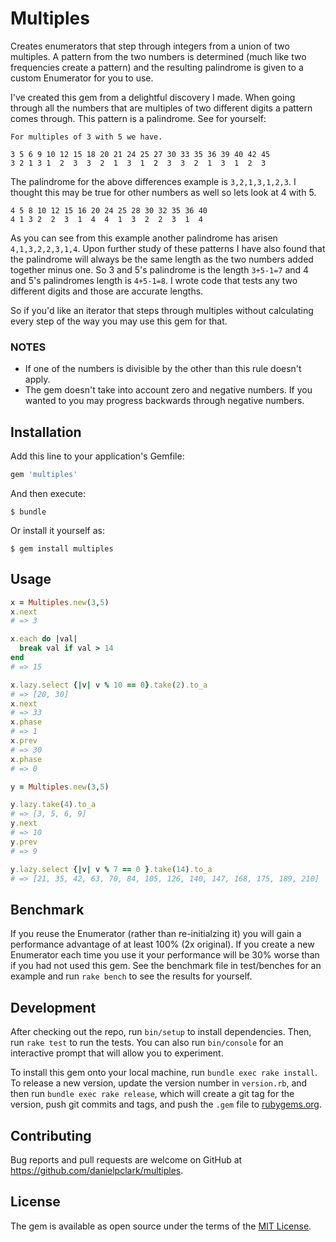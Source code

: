 # Multiples

Creates enumerators that step through integers from a union of two multiples.
A pattern from the two numbers is determined (much like two frequencies create
a pattern) and the resulting palindrome is given to a custom Enumerator for you
to use.

I've created this gem from a delightful discovery I made.  When going through all
the numbers that are multiples of two different digits a pattern comes through.
This pattern is a palindrome.  See for yourself:

```
For multiples of 3 with 5 we have.

3 5 6 9 10 12 15 18 20 21 24 25 27 30 33 35 36 39 40 42 45
3 2 1 3 1  2  3  3  2  1  3  1  2  3  3  2  1  3  1  2  3
```

The palindrome for the above differences example is `3,2,1,3,1,2,3`.  I thought this
may be true for other numbers as well so lets look at 4 with 5.

```
4 5 8 10 12 15 16 20 24 25 28 30 32 35 36 40
4 1 3 2  2  3  1  4  4  1  3  2  2  3  1  4
```

As you can see from this example another palindrome has arisen `4,1,3,2,2,3,1,4`. Upon
further study of these patterns I have also found that the palindrome will always be the
same length as the two numbers added together minus one.  So 3 and 5's palindrome is the
length `3+5-1=7` and 4 and 5's palindromes length is `4+5-1=8`.  I wrote code that tests
any two different digits and those are accurate lengths.

So if you'd like an iterator that steps through multiples without calculating every step
of the way you may use this gem for that.

### NOTES

* If one of the numbers is divisible by the other than this rule doesn't apply.
* The gem doesn't take into account zero and negative numbers.  If you wanted to you may progress backwards through negative numbers.

## Installation

Add this line to your application's Gemfile:

```ruby
gem 'multiples'
```

And then execute:

    $ bundle

Or install it yourself as:

    $ gem install multiples

## Usage

```ruby
x = Multiples.new(3,5)
x.next
# => 3

x.each do |val|
  break val if val > 14
end
# => 15

x.lazy.select {|v| v % 10 == 0}.take(2).to_a
# => [20, 30]
x.next
# => 33 
x.phase
# => 1
x.prev
# => 30
x.phase
# => 0

y = Multiples.new(3,5)

y.lazy.take(4).to_a
# => [3, 5, 6, 9] 
y.next
# => 10 
y.prev
# => 9 

y.lazy.select {|v| v % 7 == 0 }.take(14).to_a
# => [21, 35, 42, 63, 70, 84, 105, 126, 140, 147, 168, 175, 189, 210]
```

## Benchmark

If you reuse the Enumerator (rather than re-initialzing it) you will gain a
performance advantage of at least 100% (2x original).  If you create a new Enumerator each time
you use it your performance will be 30% worse than if you had not used this gem.
See the benchmark file in test/benches for an example and run `rake bench` to see
the results for yourself.

## Development

After checking out the repo, run `bin/setup` to install dependencies. Then, run `rake test` to run the tests. You can also run `bin/console` for an interactive prompt that will allow you to experiment.

To install this gem onto your local machine, run `bundle exec rake install`. To release a new version, update the version number in `version.rb`, and then run `bundle exec rake release`, which will create a git tag for the version, push git commits and tags, and push the `.gem` file to [rubygems.org](https://rubygems.org).

## Contributing

Bug reports and pull requests are welcome on GitHub at https://github.com/danielpclark/multiples.


## License

The gem is available as open source under the terms of the [MIT License](http://opensource.org/licenses/MIT).


